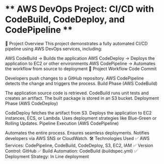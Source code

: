 # ** AWS DevOps Project: CI/CD with CodeBuild, CodeDeploy, and CodePipeline ** 

📌 Project Overview
This project demonstrates a fully automated CI/CD pipeline using AWS DevOps services, including:

AWS CodeBuild → Builds the application
AWS CodeDeploy → Deploys the application to EC2 or other environments
AWS CodePipeline → Automates the workflow from source to deployment
🎯 Project Workflow
Code Commit

Developers push changes to a GitHub repository.
AWS CodePipeline detects the change and triggers the process.
Build Phase (AWS CodeBuild)

The application source code is retrieved.
CodeBuild runs unit tests and creates an artifact.
The built package is stored in an S3 bucket.
Deployment Phase (AWS CodeDeploy)

CodeDeploy fetches the artifact from S3.
Deploys the application to EC2 instances, ECS, or Lambda.
Uses deployment strategies like Blue-Green or Rolling Updates.
Pipeline Execution (AWS CodePipeline)

Automates the entire process.
Ensures seamless deployments.
Notifies developers via AWS SNS or CloudWatch.
🛠 Technologies Used
✅ AWS Services: CodePipeline, CodeBuild, CodeDeploy, S3, EC2, IAM
✅ Version Control: GitHub
✅ Build Automation: CodeBuild (buildspec.yml)
✅ Deployment Strategy: In Line deployment